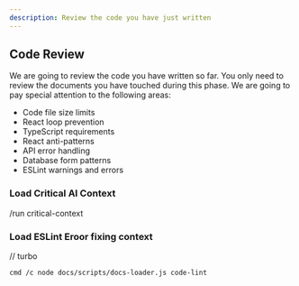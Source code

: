 ```yaml
---
description: Review the code you have just written
---
```


## Code Review

We are going to review the code you have written so far. You only need to review the documents you have touched during this phase. We are going to pay special attention to the following areas:

- Code file size limits
- React loop prevention
- TypeScript requirements
- React anti-patterns
- API error handling
- Database form patterns
- ESLint warnings and errors

### Load Critical AI Context

/run critical-context

### Load ESLint Eroor fixing context
// turbo

```bash
cmd /c node docs/scripts/docs-loader.js code-lint
```